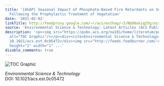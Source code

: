 ```yaml
---
title: '[ASAP] Seasonal Impact of Phosphate-Based Fire Retardants on Soil Chemistry
  Following the Prophylactic Treatment of Vegetation'
date: '2021-02-02'
linkTitle: http://feedproxy.google.com/~r/acs/esthag/~3/Nb00okiqIVg/acs.est.0c05472
source: 'Environmental Science & Technology: Latest Articles (ACS Publications)'
description: '<p><img src="https://pubs.acs.org/na101/home/literatum/publisher/achs/journals/content/esthag/0/esthag.ahead-of-print/acs.est.0c05472/20210202/images/medium/es0c05472_0006.gif"
  alt="TOC Graphic"/></p><div><cite>Environmental Science & Technology</cite></div><div>DOI:
  10.1021/acs.est.0c05472</div><img src="http://feeds.feedburner.com/~r/acs/esthag/~4/Nb00okiqIVg"
  height="1" width="1" ...'
disable_comments: true
---
```

<p><img src="https://pubs.acs.org/na101/home/literatum/publisher/achs/journals/content/esthag/0/esthag.ahead-of-print/acs.est.0c05472/20210202/images/medium/es0c05472_0006.gif" alt="TOC Graphic"/></p><div><cite>Environmental Science & Technology</cite></div><div>DOI: 10.1021/acs.est.0c05472</div><img src="http://feeds.feedburner.com/~r/acs/esthag/~4/Nb00okiqIVg" height="1" width="1" ...